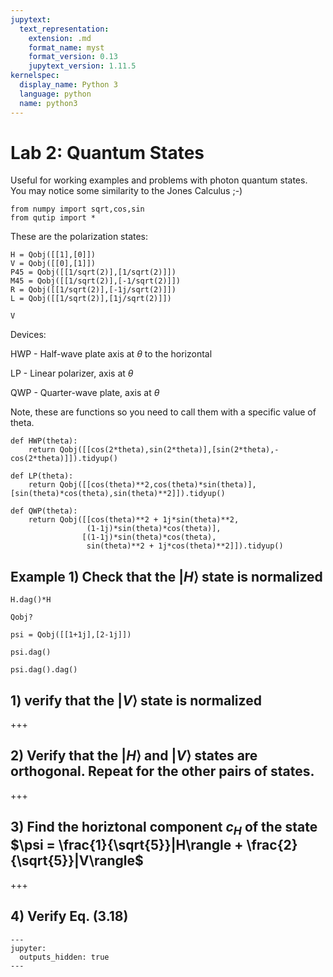 ```yaml
---
jupytext:
  text_representation:
    extension: .md
    format_name: myst
    format_version: 0.13
    jupytext_version: 1.11.5
kernelspec:
  display_name: Python 3
  language: python
  name: python3
---
```


# Lab 2: Quantum States
Useful for working examples and problems with photon quantum states. You may notice some similarity to the Jones Calculus ;-)

```{code-cell} ipython3
from numpy import sqrt,cos,sin
from qutip import *
```

These are the polarization states:

```{code-cell} ipython3
H = Qobj([[1],[0]])
V = Qobj([[0],[1]])
P45 = Qobj([[1/sqrt(2)],[1/sqrt(2)]])
M45 = Qobj([[1/sqrt(2)],[-1/sqrt(2)]])
R = Qobj([[1/sqrt(2)],[-1j/sqrt(2)]])
L = Qobj([[1/sqrt(2)],[1j/sqrt(2)]])
```

```{code-cell} ipython3
V
```

Devices:

HWP - Half-wave plate axis at $\theta$ to the horizontal

LP - Linear polarizer, axis at $\theta$

QWP - Quarter-wave plate, axis at $\theta$

Note, these are functions so you need to call them with a specific value of theta.

```{code-cell} ipython3
def HWP(theta):
    return Qobj([[cos(2*theta),sin(2*theta)],[sin(2*theta),-cos(2*theta)]]).tidyup()
```

```{code-cell} ipython3
def LP(theta):
    return Qobj([[cos(theta)**2,cos(theta)*sin(theta)],[sin(theta)*cos(theta),sin(theta)**2]]).tidyup()
```

```{code-cell} ipython3
def QWP(theta):
    return Qobj([[cos(theta)**2 + 1j*sin(theta)**2,
                 (1-1j)*sin(theta)*cos(theta)],
                [(1-1j)*sin(theta)*cos(theta),
                 sin(theta)**2 + 1j*cos(theta)**2]]).tidyup()
```

## Example 1) Check that the $|H\rangle$ state is normalized

```{code-cell} ipython3
H.dag()*H
```

```{code-cell} ipython3
Qobj?
```

```{code-cell} ipython3
psi = Qobj([[1+1j],[2-1j]])
```

```{code-cell} ipython3
psi.dag()
```

```{code-cell} ipython3
psi.dag().dag()
```

## 1) verify that the $|V\rangle$ state is normalized

+++

## 2) Verify that the $|H\rangle$ and $|V\rangle$ states are orthogonal. Repeat for the other pairs of states.

+++

## 3) Find the horiztonal component $c_H$ of the state $\psi = \frac{1}{\sqrt{5}}|H\rangle + \frac{2}{\sqrt{5}}|V\rangle$

+++

## 4) Verify Eq. (3.18) 

```{code-cell} ipython3
---
jupyter:
  outputs_hidden: true
---

```
